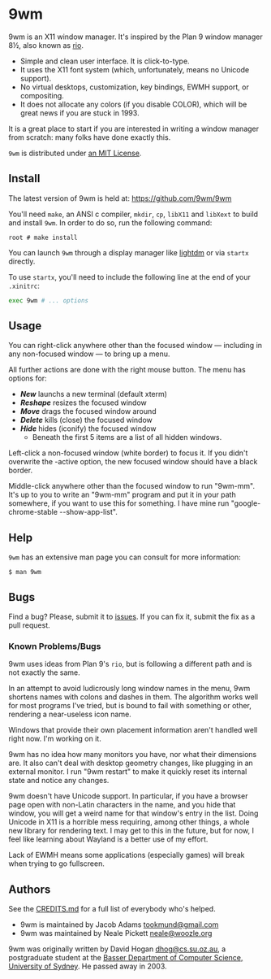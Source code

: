 # 9wm

9wm is an X11 window manager. It's inspired by the Plan 9 window manager 8½, also known as [rio].

- Simple and clean user interface. It is click-to-type.
- It uses the X11 font system (which, unfortunately, means no Unicode support).
- No virtual desktops, customization, key bindings, EWMH support, or compositing.
- It does not allocate any colors (if you disable COLOR), which will be great news if you are stuck in 1993.

It is a great place to start if you are interested in writing a window manager from scratch: many folks have done exactly this.

`9wm` is distributed under [an MIT License](LICENSE.md).

## Install

The latest version of 9wm is held at: <https://github.com/9wm/9wm>

You'll need `make`, an ANSI c compiler, `mkdir`, `cp`, `libX11` and `libXext` to build and install `9wm`. 
In order to do so, run the following command:

```
root # make install
```
You can launch `9wm` through a display manager like [lightdm] or via `startx` directly.

To use `startx`, you'll need to include the following line at the end of your `.xinitrc`:

```sh
exec 9wm # ... options
```

## Usage

You can right-click anywhere other than the focused window — including in any non-focused window — to bring up a menu. 

All further actions are done with the right mouse button. The menu has options for:

- **_New_** launchs a new terminal (default xterm)
- **_Reshape_** resizes the focused window
- **_Move_** drags the focused window around
- **_Delete_** kills (close) the focused window
- **_Hide_** hides (iconify) the focused window
    - Beneath the first 5 items are a list of all hidden windows.

Left-click a non-focused window (white border) to focus it. If you didn't overwrite the -active option, the new focused window should have a black border.

Middle-click anywhere other than the focused window to run "9wm-mm". It's up to you to write an "9wm-mm" program and put it in your path somewhere, if you want to use this for something. I have mine run "google-chrome-stable --show-app-list".

## Help

`9wm` has an extensive man page you can consult for more information:

```
$ man 9wm
```

## Bugs

Find a bug? Please, submit it to [issues]. If you can fix it, submit the fix as a pull request.

### Known Problems/Bugs

9wm uses ideas from Plan 9's `rio`,
but is following a different path and is not exactly the same.

In an attempt to avoid ludicrously long window names in the menu,
9wm shortens names with colons and dashes in them.
The algorithm works well for most programs I've tried,
but is bound to fail with something or other,
rendering a near-useless icon name.

Windows that provide their own placement information aren't handled well right now.
I'm working on it.

9wm has no idea how many monitors you have,
nor what their dimensions are.
It also can't deal with desktop geometry changes,
like plugging in an external monitor.
I run "9wm restart" to make it quickly reset its internal state and notice any changes.

9wm doesn't have Unicode support.
In particular, if you have a browser page open with non-Latin characters in the name,
and you hide that window,
you will get a weird name for that window's entry in the list.
Doing Unicode in X11 is a horrible mess requiring,
among other things, a whole new library for rendering text.
I may get to this in the future, but for now,
I feel like learning about Wayland is a better use of my effort.

Lack of EWMH means some applications (especially games) will break when 
trying to go fullscreen.


## Authors

See the [CREDITS.md](CREDITS.md) for a full list of everybody who's helped.

* 9wm is maintained by Jacob Adams <tookmund@gmail.com>
* 9wm was maintained by Neale Pickett <neale@woozle.org>

9wm was originally written by David Hogan <dhog@cs.su.oz.au>, a postgraduate student at the [Basser Department of Computer Science, University of Sydney](http://unauthorised.org/dhog/index.html). He passed away in 2003.

[lightdm]: https://wiki.archlinux.org/title/LightDM
[rio]: https://en.wikipedia.org/wiki/Rio_(windowing_system)
[AUR]: https://aur.archlinux.org/packages/9wm
[make]: https://www.gnu.org/software/make
[issues]: https://github.com/9wm/9wm/issues
